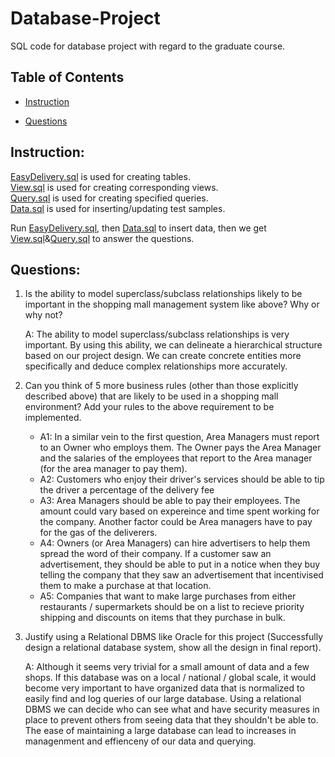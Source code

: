 # Database-Project
SQL code for database project with regard to the graduate course.


## Table of Contents
  - [Instruction](#instruction)

  - [Questions](#questions)

  <!-- - [Result](#result) -->

## Instruction: 
[EasyDelivery.sql](EasyDelivery.sql) is used for creating tables.\
[View.sql](View.sql) is used for creating corresponding views.\
[Query.sql](Query.sql) is used for creating specified queries.\
[Data.sql](Data.sql) is used for inserting/updating test samples.

Run [EasyDelivery.sql](EasyDelivery.sql), then [Data.sql](Data.sql) to insert data, then we get [View.sql](View.sql)&[Query.sql](Query.sql) to answer the questions.


## Questions: 
1. Is the ability to model superclass/subclass relationships likely to be important in the shopping mall management system like above? Why or why not?

    A: The ability to model superclass/subclass relationships is very important. By using this ability, we can delineate a hierarchical structure based on our project design. We can create concrete entities more specifically and deduce complex relationships more accurately.
    
2. Can you think of 5 more business rules (other than those explicitly described above) that are likely to be used in a shopping mall environment? Add your rules to the above requirement to be implemented.
  
    * A1: In a similar vein to the first question, Area Managers must report to an Owner who employs them. The Owner pays the Area Manager and the salaries of the employees that report to the Area manager (for the area manager to pay them).
    * A2: Customers who enjoy their driver's services should be able to tip the driver a percentage of the delivery fee
    * A3: Area Managers should be able to pay their employees. The amount could vary based on expereince and time spent working for the company. Another factor could be Area managers have to pay for the gas of the deliverers.
    * A4: Owners (or Area Managers) can hire advertisers to help them spread the word of their company. If a customer saw an advertisement, they should be able to put in a notice when they buy telling the company that they saw an advertisement that incentivised them to make a purchase at that location.
    * A5: Companies that want to make large purchases from either restaurants / supermarkets should be on a list to recieve priority shipping and discounts on items that they purchase in bulk.
    
3. Justify using a Relational DBMS like Oracle for this project (Successfully design a relational database system, show all the design in final report).

    A: Although it seems very trivial for a small amount of data and a few shops. If this database was on a local / national / global scale, it would become very important to have organized data that is normalized to easily find and log queries of our large database. Using a relational DBMS we can decide who can see what and have security measures in place to prevent others from seeing data that they shouldn't be able to. The ease of maintaining a large database can lead to increases in managenment and effienceny of our data and querying. 
